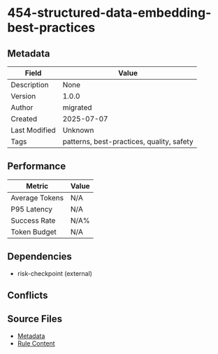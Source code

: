 # 454-structured-data-embedding-best-practices

## Metadata

| Field | Value |
|-------|-------|
| Description | None |
| Version | 1.0.0 |
| Author | migrated |
| Created | 2025-07-07 |
| Last Modified | Unknown |
| Tags | patterns, best-practices, quality, safety |

## Performance

| Metric | Value |
|--------|-------|
| Average Tokens | N/A |
| P95 Latency | N/A |
| Success Rate | N/A% |
| Token Budget | N/A |

## Dependencies

- risk-checkpoint (external)

## Conflicts


## Source Files

- [Metadata](400-patterns/454-structured-data-embedding-best-practices.yaml)
- [Rule Content](400-patterns/454-structured-data-embedding-best-practices.mdc)